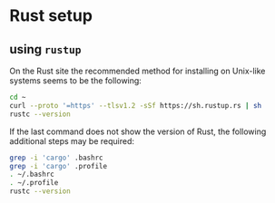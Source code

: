 # Rust setup

## using `rustup`

On the Rust site the recommended method for installing on Unix-like systems seems to be the following:

```bash
cd ~
curl --proto '=https' --tlsv1.2 -sSf https://sh.rustup.rs | sh
rustc --version
```

If the last command does not show the version of Rust, the following additional steps may be required:

```bash
grep -i 'cargo' .bashrc
grep -i 'cargo' .profile
. ~/.bashrc
. ~/.profile
rustc --version
```
